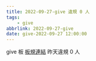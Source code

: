 ```yaml
---
title: 2022-09-27-give 違規 0 人
tags:
    - give
abbrlink: 2022-09-27-give
date: give-2022-09-27 12:00:00
---
```

give 板 [板規連結](https://www.ptt.cc/bbs/give/M.1612495900.A.C32.html)
昨天違規 0 人
